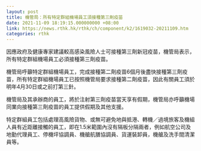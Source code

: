 ```yaml
---
layout: post
title: 機管局：所有特定群組機場員工須接種第三劑疫苗
date: 2021-11-09 18:19:15.000000000 +08:00
link: https://news.rthk.hk/rthk/ch/component/k2/1619032-20211109.htm
categories: rthk
---
```


因應政府及健康專家建議較高感染風險人士可接種第三劑新冠疫苗，機管局表示，所有特定群組機場員工必須接種第三劑疫苗。

機管局呼籲特定群組機場員工，完成接種第二劑疫苗6個月後盡快接種第三劑疫苗，所有特定群組機場員工已按照機管局要求接種第二劑疫苗，因此有關員工須於明年4月30日或之前打第三針。

機管局及其承辦商的員工，將於注射第三劑疫苗當天享有假期，機管局亦呼籲機場同業向接種第三劑疫苗的員工提供假期及其他支援。

特定群組員工包括處理高風險貨物、或無可避免地與抵港、轉機／過境旅客及機組人員有近距離接觸的員工，即在1.5米範圍內沒有隔板分隔兩者，例如航空公司及地勤代理員工、停機坪協調員、機艙航膳協調員、貨運裝卸員，機艙及洗手間清潔員等。
